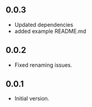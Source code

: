 ## 0.0.3

- Updated dependencies
- added example README.md
## 0.0.2

- Fixed renaming issues.
## 0.0.1

- Initial version.
